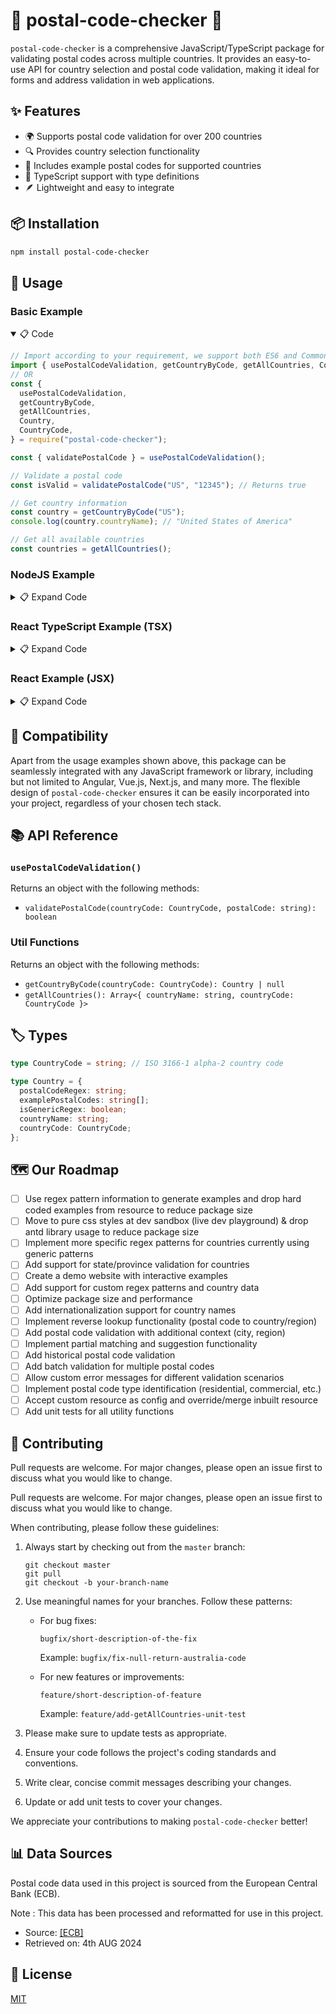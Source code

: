 # 📮 postal-code-checker 📮

`postal-code-checker` is a comprehensive JavaScript/TypeScript package for validating postal codes across multiple countries. It provides an easy-to-use API for country selection and postal code validation, making it ideal for forms and address validation in web applications.

## ✨ Features

- 🌍 Supports postal code validation for over 200 countries
- 🔍 Provides country selection functionality
- 📝 Includes example postal codes for supported countries
- 🚀 TypeScript support with type definitions
- 🪶 Lightweight and easy to integrate

## 📦 Installation

```bash
npm install postal-code-checker
```

## 🚀 Usage

### Basic Example

<details open>
  <summary> 📋 Code</summary>

```javascript
// Import according to your requirement, we support both ES6 and CommonJS
import { usePostalCodeValidation, getCountryByCode, getAllCountries, Country, CountryCode } from "postal-code-checker";
// OR
const {
  usePostalCodeValidation,
  getCountryByCode,
  getAllCountries,
  Country,
  CountryCode,
} = require("postal-code-checker");

const { validatePostalCode } = usePostalCodeValidation();

// Validate a postal code
const isValid = validatePostalCode("US", "12345"); // Returns true

// Get country information
const country = getCountryByCode("US");
console.log(country.countryName); // "United States of America"

// Get all available countries
const countries = getAllCountries();
```

</details>

### NodeJS Example

<details>
  <summary> 📋 Expand Code</summary>

```javascript
const { usePostalCodeValidation } = require("postal-code-checker");
const { validatePostalCode } = usePostalCodeValidation();

// Validate a postal code
const isValid = validatePostalCode("US", "12345"); // Returns true

// Get country information
const country = getCountryByCode("US");
console.log(country.countryName); // "United States of America"

// Get all available countries
const countries = getAllCountries();
```

</details>

### React TypeScript Example (TSX)

<details>
  <summary> 📋 Expand Code</summary>

```typescript
import { ChangeEvent, FC, useState } from "react";
import { usePostalCodeValidation, getCountryByCode, getAllCountries, Country, CountryCode } from "postal-code-checker";

const PostalCodeValidator: FC = () => {
  const { validatePostalCode } = usePostalCodeValidation();
  const [selectedCountry, setSelectedCountry] = useState<Country | null>(null);
  const [postalCode, setPostalCode] = useState<string>("");
  const [isValid, setIsValid] = useState<boolean | null>(null);

  const handleCountryChange = (e: ChangeEvent<HTMLSelectElement>) => {
    const country = getCountryByCode(e.target.value as CountryCode);
    setSelectedCountry(country);
    setIsValid(null);
    setPostalCode("");
  };

  const handlePostalCodeChange = (e: ChangeEvent<HTMLInputElement>) => {
    const code = e.target.value;
    setPostalCode(code);
    if (selectedCountry) {
      setIsValid(validatePostalCode(selectedCountry.countryCode, code));
    }
  };

  return (
    <div>
      <select onChange={handleCountryChange}>
        <option value="">Select a country</option>
        {getAllCountries().map((country) => (
          <option key={country.countryCode} value={country.countryCode}>
            {country.countryName}
          </option>
        ))}
      </select>
      <input type="text" value={postalCode} onChange={handlePostalCodeChange} placeholder="Enter postal code" />
      {isValid !== null && <p>{isValid ? "Valid postal code" : "Invalid postal code"}</p>}
    </div>
  );
};

export default PostalCodeValidator;
```

</details>

### React Example (JSX)

<details>
  <summary> 📋 Expand Code</summary>

```javascript
import { useState } from "react";
import { usePostalCodeValidation, getCountryByCode, getAllCountries } from "postal-code-checker";

const PostalCodeValidator = () => {
  const { validatePostalCode } = usePostalCodeValidation();
  const [selectedCountry, setSelectedCountry] = useState(null);
  const [postalCode, setPostalCode] = useState("");
  const [isValid, setIsValid] = useState(null);

  const handleCountryChange = (e) => {
    const country = getCountryByCode(e.target.value);
    setSelectedCountry(country);
    setIsValid(null);
    setPostalCode("");
  };

  const handlePostalCodeChange = (e) => {
    const code = e.target.value;
    setPostalCode(code);
    if (selectedCountry) {
      setIsValid(validatePostalCode(selectedCountry.countryCode, code));
    }
  };

  return (
    <div>
      <select onChange={handleCountryChange}>
        <option value="">Select a country</option>
        {getAllCountries().map((country) => (
          <option key={country.countryCode} value={country.countryCode}>
            {country.countryName}
          </option>
        ))}
      </select>
      <input type="text" value={postalCode} onChange={handlePostalCodeChange} placeholder="Enter postal code" />
      {isValid !== null && <p>{isValid ? "Valid postal code" : "Invalid postal code"}</p>}
    </div>
  );
};

export default PostalCodeValidator;
```

</details>

## 🔧 Compatibility

Apart from the usage examples shown above, this package can be seamlessly integrated with any JavaScript framework or library, including but not limited to Angular, Vue.js, Next.js, and many more. The flexible design of `postal-code-checker` ensures it can be easily incorporated into your project, regardless of your chosen tech stack.

## 📚 API Reference

### `usePostalCodeValidation()`

Returns an object with the following methods:

- `validatePostalCode(countryCode: CountryCode, postalCode: string): boolean`

### Util Functions

Returns an object with the following methods:

- `getCountryByCode(countryCode: CountryCode): Country | null`
- `getAllCountries(): Array<{ countryName: string, countryCode: CountryCode }>`

## 🏷️ Types

```typescript
type CountryCode = string; // ISO 3166-1 alpha-2 country code

type Country = {
  postalCodeRegex: string;
  examplePostalCodes: string[];
  isGenericRegex: boolean;
  countryName: string;
  countryCode: CountryCode;
};
```

## 🗺️ Our Roadmap

- [ ] Use regex pattern information to generate examples and drop hard coded examples from resource to reduce package size
- [ ] Move to pure css styles at dev sandbox (live dev playground) & drop antd library usage to reduce package size
- [ ] Implement more specific regex patterns for countries currently using generic patterns
- [ ] Add support for state/province validation for countries
- [ ] Create a demo website with interactive examples
- [ ] Add support for custom regex patterns and country data
- [ ] Optimize package size and performance
- [ ] Add internationalization support for country names
- [ ] Implement reverse lookup functionality (postal code to country/region)
- [ ] Add postal code validation with additional context (city, region)
- [ ] Implement partial matching and suggestion functionality
- [ ] Add historical postal code validation
- [ ] Add batch validation for multiple postal codes
- [ ] Allow custom error messages for different validation scenarios
- [ ] Implement postal code type identification (residential, commercial, etc.)
- [ ] Accept custom resource as config and override/merge inbuilt resource
- [ ] Add unit tests for all utility functions

## 🤝 Contributing

Pull requests are welcome. For major changes, please open an issue first
to discuss what you would like to change.

Pull requests are welcome. For major changes, please open an issue first
to discuss what you would like to change.

When contributing, please follow these guidelines:

1. Always start by checking out from the `master` branch:

   ```
   git checkout master
   git pull
   git checkout -b your-branch-name
   ```

2. Use meaningful names for your branches. Follow these patterns:

   - For bug fixes:

     ```
     bugfix/short-description-of-the-fix
     ```

     Example: `bugfix/fix-null-return-australia-code`

   - For new features or improvements:
     ```
     feature/short-description-of-feature
     ```
     Example: `feature/add-getAllCountries-unit-test`

3. Please make sure to update tests as appropriate.

4. Ensure your code follows the project's coding standards and conventions.

5. Write clear, concise commit messages describing your changes.

6. Update or add unit tests to cover your changes.

We appreciate your contributions to making `postal-code-checker` better!

## 📊 Data Sources

Postal code data used in this project is sourced from the European Central Bank (ECB).

Note : This data has been processed and reformatted for use in this project.

- Source: [\[ECB\]](https://www.ecb.europa.eu/)
- Retrieved on: 4th AUG 2024

## 📄 License

[MIT](https://choosealicense.com/licenses/mit/)
